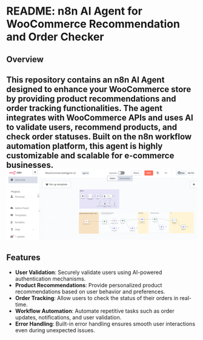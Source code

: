 # README: n8n AI Agent for WooCommerce Recommendation and Order Checker

## Overview

This repository contains an **n8n AI Agent** designed to enhance your WooCommerce store by providing **product recommendations** and **order tracking** functionalities. The agent integrates with WooCommerce APIs and uses AI to validate users, recommend products, and check order statuses. Built on the n8n workflow automation platform, this agent is highly customizable and scalable for e-commerce businesses.
![n8n WooCommerce Agent](n8n-woo-agent.png)
---

## Features

- **User Validation**: Securely validate users using AI-powered authentication mechanisms.
- **Product Recommendations**: Provide personalized product recommendations based on user behavior and preferences.
- **Order Tracking**: Allow users to check the status of their orders in real-time.
- **Workflow Automation**: Automate repetitive tasks such as order updates, notifications, and user validation.
- **Error Handling**: Built-in error handling ensures smooth user interactions even during unexpected issues.
